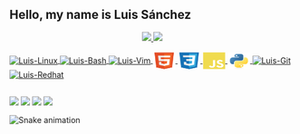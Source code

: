 ## Hello, my name is Luis Sánchez

<div align="center">
  <a href="https://github.com/Luisanchmor">
  <img height="170em" src="https://github-readme-stats.vercel.app/api?username=Luisanchmor&show_icons=true&theme=github_dark&include_all_commits=true&count_private=true"/>
  <img height="170em" src="https://github-readme-stats.vercel.app/api/top-langs/?username=Luisanchmor&layout=compact&langs_count=7&theme=github_dark"/>
</div>
  
  <div style="display: inline_block"><br>
  <img align="center" alt="Luis-Linux" height="30" width="40" src="https://cdn.jsdelivr.net/gh/devicons/devicon/icons/linux/linux-original.svg">
  <img align="center" alt="Luis-Bash" height="30" width="40" src="https://cdn.jsdelivr.net/gh/devicons/devicon/icons/bash/bash-original.svg">
  <img align="center" alt="Luis-Vim" height="30" width="40" src="https://cdn.jsdelivr.net/gh/devicons/devicon/icons/vim/vim-original.svg">    
  <img align="center" alt="Luis-HTML" height="30" width="40" src="https://raw.githubusercontent.com/devicons/devicon/master/icons/html5/html5-original.svg">
  <img align="center" alt="Luis-CSS" height="30" width="40" src="https://raw.githubusercontent.com/devicons/devicon/master/icons/css3/css3-original.svg">
  <img align="center" alt="Luis-Js" height="30" width="40" src="https://raw.githubusercontent.com/devicons/devicon/master/icons/javascript/javascript-plain.svg">
  <img align="center" alt="Luis-Python" height="30" width="40" src="https://raw.githubusercontent.com/devicons/devicon/master/icons/python/python-original.svg">
  <img align="center" alt="Luis-Git" height="30" width="40" src="https://cdn.jsdelivr.net/gh/devicons/devicon/icons/git/git-original.svg">
  <img align="center" alt="Luis-Redhat" height="30" width="40" src="https://cdn.jsdelivr.net/gh/devicons/devicon/icons/redhat/redhat-original.svg">

  ##
    
<div> 
<a href="https://stackoverflow.com/users/16662443/luis-s%c3%a1nchez" target="_blank"><img src="https://img.shields.io/badge/Stack_Overflow-FE7A16?style=for-the-badge&logo=stack-overflow&logoColor=white" target="_blank"></a>
<a href="https://twitter.com/LuisSnc58387045" target="_blank"><img src="https://img.shields.io/badge/Twitter-1DA1F2?style=for-the-badge&logo=twitter&logoColor=white" target="_blank"></a> 
<a href = "mailto:sanchez.unix@gmail.com"><img src="https://img.shields.io/badge/-Gmail-%23333?style=for-the-badge&logo=gmail&logoColor=white" target="_blank"></a>
<a href="#" target="_blank"><img src="https://img.shields.io/badge/YouTube-FF0000?style=for-the-badge&logo=youtube&logoColor=white" target="_blank"></a>  
</div>
    
   ![Snake animation](https://github.com/Luisanchmor/Luisanchmor/blob/output/github-contribution-grid-snake.svg)

  
<!---
- 👋 Hi, I’m @Luisanchmor
- 👀 I’m interested in three L's of my Life: Languages, Law and Linux.
- 🌱 I’m currently learning Javascript
- 💞️ I’m looking to collaborate on ...
- 📫 How to reach me ...
--->

<!---
Luisanchmor/Luisanchmor is a ✨ special ✨ repository because its `README.md` (this file) appears on your GitHub profile.
You can click the Preview link to take a look at your changes.
--->
